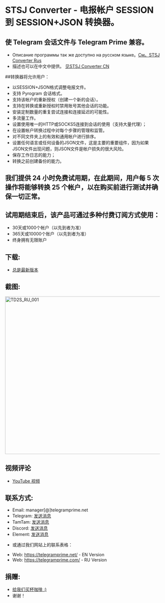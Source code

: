 # STSJ Converter - 电报帐户 SESSION 到 SESSION+JSON 转换器。

## 使 Telegram 会话文件与 Telegram Prime 兼容。
* Описание программы так же доступно на русском языке。[См。STSJ Converter Rus](https://github.com/telegram-prime/Telegram-.Session-to-.Session-.Json-Converter-RU)
* 描述也可以在中文中提供。 [见STSJ Converter CN](https://github.com/telegram-prime/Telegram-.Session-to-.Session-.Json-Converter-CN)


##转换器将允许用户：
 - 以SESSION+JSON格式调整电报文件。
 - 支持 Pyrogram 会话格式。
 - 支持该帐户的重新授权（创建一个新的会话）。
 - 支持在转换或重新授权时禁用账号其他会话的功能。
 - 安装定制数量的重复尝试连接和连接延迟的可能性。
 - 多流量工作。
 - 设置使用唯一的HTTP或SOCKS5连接到会话的使用（支持大量代理）；
 - 在设置帐户转换过程中对每个步骤的管理和监管。
 - 对不同文件夹上的有效和通用帐户进行排序。
 - 设置任何语言或任何设备的JSON文件，这是主要的重要组件，因为如果JSON文件出现问题，则JSON文件是帐户损失的很大风险。
 - 保存工作日志的能力；
 - 转换之前创建备份的能力。


## 我们提供 24 小时免费试用期，在此期间，用户每 5 次操作将能够转换 25 个帐户，以在购买前进行测试并确保一切正常。


## 试用期结束后，该产品可通过多种付费订阅方式使用：
- 30天或1000个帐户（以先到者为准）
- 365天或10000个账户（以先到者为准）
- 终身拥有无限账户


## 下载:
 - [总是最新版本](https://github.com/telegram-prime/Telegram-.Session-to-.Session-.Json-Converter-CN/releases/latest)


## 截图:
<img width="512" alt="TD2S_RU_001" src="https://github.com/user-attachments/assets/b589e903-9d54-41c2-b787-87e7909bdff8" />


## 视频评论
- [YouTube 视频](https://youtu.be/TjmF4SK9MQ4)


##  联系方式:
- Email:    manager[@]telegramprime.net
- Telegram: [发送消息](https://telegramprime.com/telegram-contact)
- TamTam:   [发送消息](https://telegramprime.com/tamtam-contact)
- Discord:  [发送消息](https://telegramprime.com/discord-contact)
- Element:  [发送消息](https://telegramprime.net/element-contact)

* 或通过我们网站上的联系表格：
- Wеb: https://telegramprime.net/ - EN Version
- Wеb: https://telegramprime.com/ - RU Version


## 捐赠:
* [给我们买杯咖啡 :)](https://nowpayments.io/donation/telegramprime)
* 谢谢！

